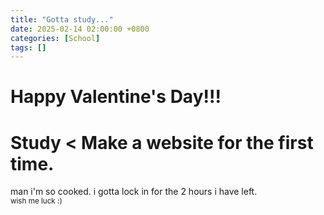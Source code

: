```yaml
---
title: "Gotta study..."
date: 2025-02-14 02:00:00 +0800
categories: [School]
tags: []
---
```


# Happy Valentine's Day!!!

# Study < Make a website for the first time.

man i'm so cooked. i gotta lock in for the 2 hours i have left.<br>
<sub>wish me luck :)</sub> 